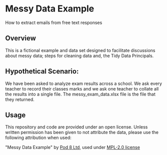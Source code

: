 # Messy Data Example
How to extract emails from free text responses
## Overview
This is a fictional example and data set designed to facilitate discussions about messy data; steps for cleaning data and, the Tidy Data Principals. 

## Hypothetical Scenario:

We have been asked to analyze exam results across a school.  We ask every teacher to record their classes marks and we ask one teacher to collate all the results into a single file.  The messy_exam_data.xlsx file is the file that they returned.

## Usage

This repository and code are provided under an open license.  Unless written permission has been given to not attribute the data, please use the following attribution when used:

"Messy Data Example" by [Pod 8 Ltd](www.pod8.co.uk), used under [MPL-2.0 license](https://www.mozilla.org/en-US/MPL/2.0/)
